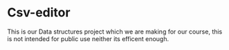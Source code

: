 # Csv-editor
This is our Data structures project which we are making for our course, this is not intended for public use neither its efficent enough.
